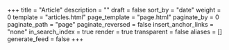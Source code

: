 +++
title = "Article"
description = ""
draft = false
sort_by = "date"
weight = 0
template = "articles.html"
page_template = "page.html"
paginate_by = 0
paginate_path = "page"
paginate_reversed = false
insert_anchor_links = "none"
in_search_index = true
render = true
transparent = false
aliases = []
generate_feed = false
+++
